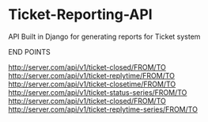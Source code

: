 # Ticket-Reporting-API
API Built in Django for generating reports for Ticket system

END POINTS

http://server.com/api/v1/ticket-closed/FROM/TO
http://server.com/api/v1/ticket-replytime/FROM/TO
http://server.com/api/v1/ticket-closetime/FROM/TO
http://server.com/api/v1/ticket-status-series/FROM/TO
http://server.com/api/v1/ticket-closed/FROM/TO
http://server.com/api/v1/ticket-replytime-series/FROM/TO

